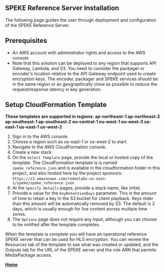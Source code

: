 ## SPEKE Reference Server Installation

The following page guides the user through deployment and configuration of the SPEKE Reference Server.

## Prerequisites

- An AWS account with administrator rights and access to the AWS console
- Note that this solution can be deployed to any region that supports API Gateway, Lambda, and S3. You need to consider the packager or encoder's location relative to the API Gateway endpoint used to create encryption keys. The encoder, packager and SPEKE services should be in the same region or as geographically close as possible to reduce the request/response latency in key generation.

## Setup CloudFormation Template

**These templates are supported in regions: ap-northeast-1 ap-northeast-2 ap-southeast-1 ap-southeast-2 eu-central-1 eu-west-1 eu-west-3 sa-east-1 us-east-1 us-west-2**

1. Sign in to the AWS console.
1. Choose a region such as us-east-1 or us-west-2 to start.
1. Navigate to the AWS CloudFormation console.
1. Create a new stack.
1. On the `Select Template` page, provide the local or hosted copy of the template. The CloudFormation template is is named `speke_reference.json` and is available in the cloudformation folder in this project, and also hosted here by the project sponsors: `https://s3.amazonaws.com/rodeolabz-us-east-1/speke/speke_reference.json`
1. At the `Specify Details` pages, provide a stack name, like `SPEKE`.
1. Provide a value for the `KeyRetentionDays` parameter. This is the amount of time to retain a key in the S3 bucket for client playback. Keys older than this amount will be automatically removed by S3. The default is 2 days, which is usually enough for live content across multiple time zones.
2. The `Options` page does not require any input, although you can choose to be notified after the template completes.


When the template is complete you will have an operational reference SPEKE server that can be used for HLS encryption. You can review the Resources tab of the template to see what was created or updated, and the Outputs tab for the URL of the SPEKE server  and the role ARN that permits MediaPackage access.

[**Home**](README.md)
